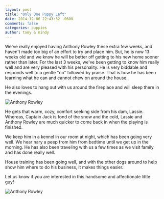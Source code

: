 ```yaml
---
layout: post
title: "Only One Puppy Left"
date: 2014-12-06 22:43:32 -0600
comments: false
categories: puppies
author: tony & mindy
---
```


We've really enjoyed having Anthony Rowley these extra few weeks, and haven't made too big of an effort to try and place him. But, he is now 13 weeks old and we know he will be better off getting to his new home sooner rather than later. For the last 3 weeks, we've been getting to know him really well and are very pleased with his personality. He is very biddable and responds well to a gentle "no" followed by praise. That is how he has been learning what he can and cannot chew on around the house. 

He also loves to hang out with us around the fireplace and will sleep there in the evenings. 

![Anthony Rowley](/images/pups-2014-Sept/Antony-Rowley-Sleeping-week-13.jpg "Anthony Rowley")

He gets that warm, cozy, comfort seeking side from his dam, Lassie. Whereas, Captain Jack is fond of the snow and the cold, Lassie and Anthony Rowley are much quicker to come back in when the playing is finished.

We keep him in a kennel in our room at night, which has been going very well. We hear nary a peep from him from bedtime until we get up in the morning. He has also been traveling with us a few times as we visit family and has done really well. 

House training has been going well, and with the other dogs around to help show him where to do his business, it makes things easier.

Let us know if you are interested in this handsome and affectionate little guy! 

![Anthony Rowley](/images/pups-2014-Sept/AR-on-buffet-week-12.jpg "Anthony Rowley")

